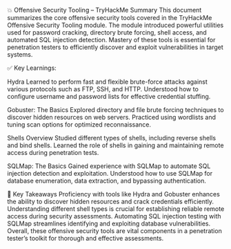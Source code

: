 💥 Offensive Security Tooling – TryHackMe Summary
This document summarizes the core offensive security tools covered in the TryHackMe Offensive Security Tooling module. The module introduced powerful utilities used for password cracking, directory brute forcing, shell access, and automated SQL injection detection. Mastery of these tools is essential for penetration testers to efficiently discover and exploit vulnerabilities in target systems.

✅ Key Learnings:

Hydra
Learned to perform fast and flexible brute-force attacks against various protocols such as FTP, SSH, and HTTP.
Understood how to configure username and password lists for effective credential stuffing.

Gobuster: The Basics
Explored directory and file brute forcing techniques to discover hidden resources on web servers.
Practiced using wordlists and tuning scan options for optimized reconnaissance.

Shells Overview
Studied different types of shells, including reverse shells and bind shells.
Learned the role of shells in gaining and maintaining remote access during penetration tests.

SQLMap: The Basics
Gained experience with SQLMap to automate SQL injection detection and exploitation.
Understood how to use SQLMap for database enumeration, data extraction, and bypassing authentication.

🧠 Key Takeaways
Proficiency with tools like Hydra and Gobuster enhances the ability to discover hidden resources and crack credentials efficiently.
Understanding different shell types is crucial for establishing reliable remote access during security assessments.
Automating SQL injection testing with SQLMap streamlines identifying and exploiting database vulnerabilities.
Overall, these offensive security tools are vital components in a penetration tester’s toolkit for thorough and effective assessments.